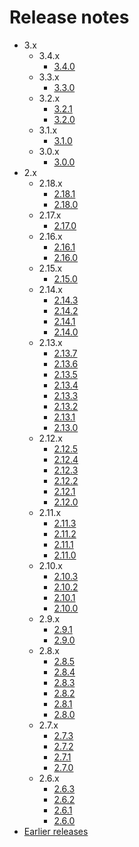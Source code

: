 # Release notes

- 3.x
  - 3.4.x
    - [3.4.0](docs/3.4.0.md)
  - 3.3.x
    - [3.3.0](docs/3.3.0.md)
  - 3.2.x
    - [3.2.1](docs/3.2.1.md)
    - [3.2.0](docs/3.2.0.md)
  - 3.1.x
    - [3.1.0](docs/3.1.0.md)
  - 3.0.x
    - [3.0.0](docs/3.0.0.md)
- 2.x
  - 2.18.x
    - [2.18.1](docs/2.18.1.md)
    - [2.18.0](docs/2.18.0.md)
  - 2.17.x
    - [2.17.0](docs/2.17.0.md)
  - 2.16.x
    - [2.16.1](docs/2.16.1.md)
    - [2.16.0](docs/2.16.0.md)
  - 2.15.x
    - [2.15.0](docs/2.15.0.md)
  - 2.14.x
    - [2.14.3](docs/2.14.3.md)
    - [2.14.2](docs/2.14.2.md)
    - [2.14.1](docs/2.14.1.md)
    - [2.14.0](docs/2.14.0.md)
  - 2.13.x
    - [2.13.7](docs/2.13.7.md)
    - [2.13.6](docs/2.13.6.md)
    - [2.13.5](docs/2.13.5.md)
    - [2.13.4](docs/2.13.4.md)
    - [2.13.3](docs/2.13.3.md)
    - [2.13.2](docs/2.13.2.md)
    - [2.13.1](docs/2.13.1.md)
    - [2.13.0](docs/2.13.0.md)
  - 2.12.x
    - [2.12.5](docs/2.12.5.md)
    - [2.12.4](docs/2.12.4.md)
    - [2.12.3](docs/2.12.3.md)
    - [2.12.2](docs/2.12.2.md)
    - [2.12.1](docs/2.12.1.md)
    - [2.12.0](docs/2.12.0.md)
  - 2.11.x
    - [2.11.3](docs/2.11.3.md)
    - [2.11.2](docs/2.11.2.md)
    - [2.11.1](docs/2.11.1.md)
    - [2.11.0](docs/2.11.0.md)
  - 2.10.x
    - [2.10.3](docs/2.10.3.md)
    - [2.10.2](docs/2.10.2.md)
    - [2.10.1](docs/2.10.1.md)
    - [2.10.0](docs/2.10.0.md)
  - 2.9.x
    - [2.9.1](docs/2.9.1.md)
    - [2.9.0](docs/2.9.0.md)
  - 2.8.x
    - [2.8.5](docs/2.8.5.md)
    - [2.8.4](docs/2.8.4.md)
    - [2.8.3](docs/2.8.3.md)
    - [2.8.2](docs/2.8.2.md)
    - [2.8.1](docs/2.8.1.md)
    - [2.8.0](docs/2.8.0.md)
  - 2.7.x
    - [2.7.3](docs/2.7.3.md)
    - [2.7.2](docs/2.7.2.md)
    - [2.7.1](docs/2.7.1.md)
    - [2.7.0](docs/2.7.0.md)
  - 2.6.x
    - [2.6.3](docs/2.6.3.md)
    - [2.6.2](docs/2.6.2.md)
    - [2.6.1](docs/2.6.1.md)
    - [2.6.0](docs/2.6.0.md)
- [Earlier releases](docs/0.4.15-and-earlier.md)

